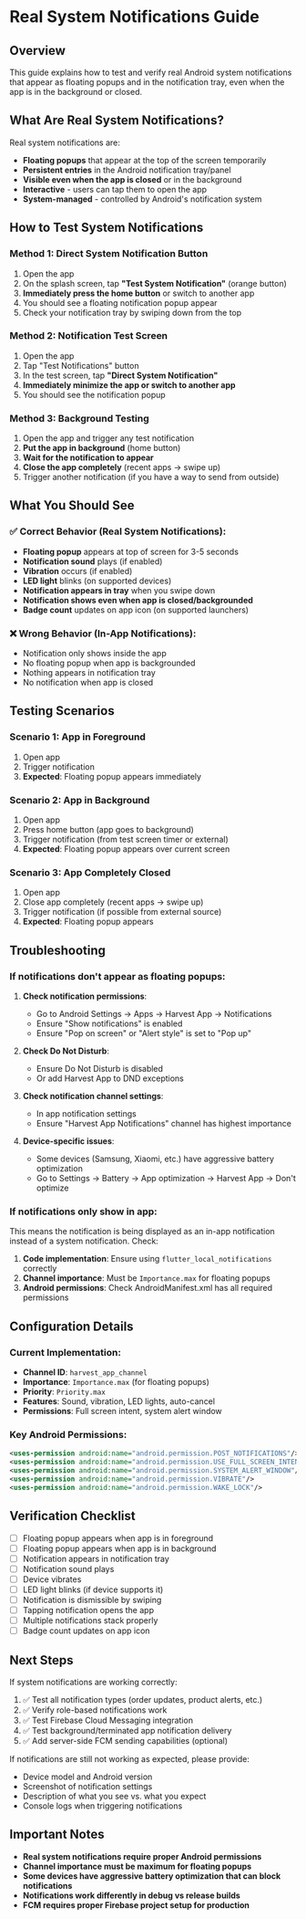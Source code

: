 # Real System Notifications Guide

## Overview
This guide explains how to test and verify real Android system notifications that appear as floating popups and in the notification tray, even when the app is in the background or closed.

## What Are Real System Notifications?

Real system notifications are:
- **Floating popups** that appear at the top of the screen temporarily
- **Persistent entries** in the Android notification tray/panel
- **Visible even when the app is closed** or in the background
- **Interactive** - users can tap them to open the app
- **System-managed** - controlled by Android's notification system

## How to Test System Notifications

### Method 1: Direct System Notification Button
1. Open the app
2. On the splash screen, tap **"Test System Notification"** (orange button)
3. **Immediately press the home button** or switch to another app
4. You should see a floating notification popup appear
5. Check your notification tray by swiping down from the top

### Method 2: Notification Test Screen
1. Open the app
2. Tap "Test Notifications" button
3. In the test screen, tap **"Direct System Notification"**
4. **Immediately minimize the app or switch to another app**
5. You should see the notification popup

### Method 3: Background Testing
1. Open the app and trigger any test notification
2. **Put the app in background** (home button)
3. **Wait for the notification to appear**
4. **Close the app completely** (recent apps → swipe up)
5. Trigger another notification (if you have a way to send from outside)

## What You Should See

### ✅ Correct Behavior (Real System Notifications):
- **Floating popup** appears at top of screen for 3-5 seconds
- **Notification sound** plays (if enabled)
- **Vibration** occurs (if enabled)
- **LED light** blinks (on supported devices)
- **Notification appears in tray** when you swipe down
- **Notification shows even when app is closed/backgrounded**
- **Badge count** updates on app icon (on supported launchers)

### ❌ Wrong Behavior (In-App Notifications):
- Notification only shows inside the app
- No floating popup when app is backgrounded
- Nothing appears in notification tray
- No notification when app is closed

## Testing Scenarios

### Scenario 1: App in Foreground
1. Open app
2. Trigger notification
3. **Expected**: Floating popup appears immediately

### Scenario 2: App in Background
1. Open app
2. Press home button (app goes to background)
3. Trigger notification (from test screen timer or external)
4. **Expected**: Floating popup appears over current screen

### Scenario 3: App Completely Closed
1. Open app
2. Close app completely (recent apps → swipe up)
3. Trigger notification (if possible from external source)
4. **Expected**: Floating popup appears

## Troubleshooting

### If notifications don't appear as floating popups:

1. **Check notification permissions**:
   - Go to Android Settings → Apps → Harvest App → Notifications
   - Ensure "Show notifications" is enabled
   - Ensure "Pop on screen" or "Alert style" is set to "Pop up"

2. **Check Do Not Disturb**:
   - Ensure Do Not Disturb is disabled
   - Or add Harvest App to DND exceptions

3. **Check notification channel settings**:
   - In app notification settings
   - Ensure "Harvest App Notifications" channel has highest importance

4. **Device-specific issues**:
   - Some devices (Samsung, Xiaomi, etc.) have aggressive battery optimization
   - Go to Settings → Battery → App optimization → Harvest App → Don't optimize

### If notifications only show in app:

This means the notification is being displayed as an in-app notification instead of a system notification. Check:

1. **Code implementation**: Ensure using `flutter_local_notifications` correctly
2. **Channel importance**: Must be `Importance.max` for floating popups
3. **Android permissions**: Check AndroidManifest.xml has all required permissions

## Configuration Details

### Current Implementation:
- **Channel ID**: `harvest_app_channel`
- **Importance**: `Importance.max` (for floating popups)
- **Priority**: `Priority.max` 
- **Features**: Sound, vibration, LED lights, auto-cancel
- **Permissions**: Full screen intent, system alert window

### Key Android Permissions:
```xml
<uses-permission android:name="android.permission.POST_NOTIFICATIONS"/>
<uses-permission android:name="android.permission.USE_FULL_SCREEN_INTENT"/>
<uses-permission android:name="android.permission.SYSTEM_ALERT_WINDOW"/>
<uses-permission android:name="android.permission.VIBRATE"/>
<uses-permission android:name="android.permission.WAKE_LOCK"/>
```

## Verification Checklist

- [ ] Floating popup appears when app is in foreground
- [ ] Floating popup appears when app is in background
- [ ] Notification appears in notification tray
- [ ] Notification sound plays
- [ ] Device vibrates
- [ ] LED light blinks (if device supports it)
- [ ] Notification is dismissible by swiping
- [ ] Tapping notification opens the app
- [ ] Multiple notifications stack properly
- [ ] Badge count updates on app icon

## Next Steps

If system notifications are working correctly:
1. ✅ Test all notification types (order updates, product alerts, etc.)
2. ✅ Verify role-based notifications work
3. ✅ Test Firebase Cloud Messaging integration
4. ✅ Test background/terminated app notification delivery
5. ✅ Add server-side FCM sending capabilities (optional)

If notifications are still not working as expected, please provide:
- Device model and Android version
- Screenshot of notification settings
- Description of what you see vs. what you expect
- Console logs when triggering notifications

## Important Notes

- **Real system notifications require proper Android permissions**
- **Channel importance must be maximum for floating popups**
- **Some devices have aggressive battery optimization that can block notifications**
- **Notifications work differently in debug vs release builds**
- **FCM requires proper Firebase project setup for production**
